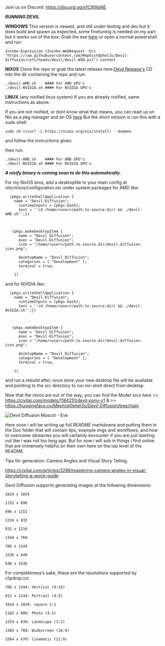 Join us on Discord: https://discord.gg/xfCftj9pNE


***RUNNING DEVIL***.


**WINDOWS**
This version is newest, and still under testing and dev but it does build and spawn as expected, some finetuning is needed on my part but it works out of the box:
Grab the exe [here](https://github.com/Mephist0phel3s/Devil-Diffusion/releases/download/Devil-Diffusion-v2.0.4.1/Devil.Diffusion.exe)
or open a normal powershell and run:
```
Invoke-Expression (Invoke-WebRequest -Uri "https://raw.githubusercontent.com/Mephist0phel3s/Devil-Diffusion/refs/heads/devil/devil-WIN.ps1").content
```

**NIXOS**
Clone the repo or grab the latest release here:[Devil Release's](https://github.com/Mephist0phel3s/Devil-Diffusion/releases)
CD into the dir containing the repo and run:
```
./devil-AMD.sh    #### For AMD GPU's
./devil-NVIDIA.sh #### For NVIDIA GPU's 
```

**LINUX** (any nixified linux system) 
If you are already nixified, same instructions as above.

If you are not nixified, or dont know what that means, you can read up on Nix as a pkg manager and an OS [here](https://nixos.org/download/)
But the short version is run this with a sudo shell:
```
sudo sh <(curl -L https://nixos.org/nix/install) --daemon
```
and follow the instructions given.

then run:
```
./devil-AMD.sh    #### For AMD GPU's
./devil-NVIDIA.sh #### For NVIDIA GPU's 
```
***A nixify binary is coming soon to do this automatically.***



For my NixOS bros, add a desktopfile to your main config at /etc/nixos/configuration.nix under system packages for AMD like:
```
  (pkgs.writeShellApplication {
    name = "Devil-Diffusion";
      runtimeInputs = [pkgs.bash];
      text = ''cd /home/<user>/path.to.source.dir/ && ./devil-AMD.sh'';})



   (pkgs.makeDesktopItem {
      name = "Devil Diffusion";
      exec = "Devil-Diffusion";
      icon = "/home/<user>/path.to.source.dir/devil-diffusion-icon.png";

      desktopName = "Devil Diffusion";
      categories = [ "Development" ];
      terminal = true;

    })
```

and for NVIDIA like:
```
  (pkgs.writeShellApplication {
    name = "Devil-Diffusion";
      runtimeInputs = [pkgs.bash];
      text = ''cd /home/<user>/path.to.source.dir/ && ./devil-NVIDIA.sh'';})



   (pkgs.makeDesktopItem {
      name = "Devil Diffusion";
      exec = "Devil-Diffusion";
      icon = "/home/<user>/path.to.source.dir/devil-diffusion-icon.png";

      desktopName = "Devil Diffusion";
      categories = [ "Development" ];
      terminal = true;

    })
```

and run a rebuild after, once done your new desktop file will be available and pointing to the src directory to run nix-shell direct from desktop. 

Now that the intros are out of the way, you can find the Model srcs here >> https://civitai.com/models/1184251/devil-pony-v1 & >> https://huggingface.co/Mephist0phel3s/Devil-Diffusion/tree/main

![Devil Diffusion Mascot - Eve](https://github.com/Mephist0phel3s/Devil-Diffusion/blob/c380efa0a776e74ea43632be844ef1e36ada0c50/devil-diffusion-icon.png)

Here soon i will be writing up full README markdowns and putting them in the Doc folder that will contain tips, example imgs and workflows, and how to overcome obstacles you will certainly encounter if you are just starting out like i was not too long ago. 
But for now i will sub in things i find online that are immensely helpful on their own here on the top level of the README.

Tips for generation:
Camera Angles and Visual Story Telling.

  https://civitai.com/articles/3296/mastering-camera-angles-in-visual-storytelling-a-quick-guide

 Devil Diffusion supports generating images at the following dimensions:

    1024 x 1024

    1152 x 896

    896 x 1152

    1216 x 832

    832 x 1216

    1344 x 768

    768 x 1344

    1536 x 640

    640 x 1536

For completeness’s sake, these are the resolutions supported by clipdrop.co:

    768 x 1344: Vertical (9:16)

    915 x 1144: Portrait (4:5)

    1024 x 1024: square 1:1

    1182 x 886: Photo (4:3)

    1254 x 836: Landscape (3:2)

    1365 x 768: Widescreen (16:9)

    1564 x 670: Cinematic (21:9)

